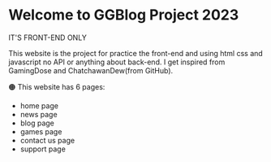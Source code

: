 # Welcome to GGBlog Project 2023

IT'S FRONT-END ONLY

This website is the project for practice the front-end and using html css and javascript no API or anything about back-end.
I get inspired from GamingDose and ChatchawanDew(from GitHub).

:orange_circle: This website has 6 pages:
- home page
- news page
- blog page
- games page
- contact us page
- support page
